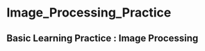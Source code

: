 # Image_Processing_Practice
Basic Learning Practice : Image Processing
-------------------------------------------
